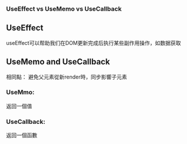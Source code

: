 ### UseEffect vs UseMemo vs UseCallback

## UseEffect
useEffect可以帮助我们在DOM更新完成后执行某些副作用操作，如数据获取

## UseMemo and UseCallback
相同點： 避免父元素從新render時，同步影響子元素

### UseMmo:
返回一個值

### UseCallback:
返回一個函數